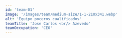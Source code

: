 ```yaml
---
id: 'team-01'
image: '/images/team/medium-size/1-1-210x341.webp'
alt: 'Equipo poceros cualificados'
teamTitle: 'Jose Carlos <br/> Azevedo'
teamOccupation: 'CEO'
---
```

